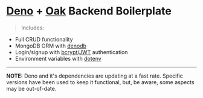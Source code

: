 # [Deno](https://deno.land/) + [Oak](https://github.com/oakserver/oak) Backend Boilerplate

> Includes:

-   Full CRUD functionality
-   MongoDB ORM with [denodb](https://github.com/eveningkid/denodb)
-   Login/signup with [bcrypt](https://github.com/jamesbroadberry/deno-bcrypt)/[JWT](https://github.com/timonson/djwt) authentication
-   Environment variables with [dotenv](https://github.com/pietvanzoen/deno-dotenv)

---

**NOTE:** Deno and it's dependencies are updating at a fast rate. Specific versions have been used to keep it functional, but, be aware, some aspects may be out-of-date.
